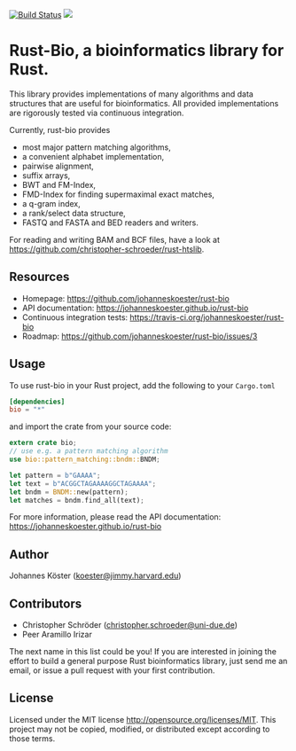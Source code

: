 [![Build Status](https://travis-ci.org/johanneskoester/rust-bio.svg?branch=master)](https://travis-ci.org/johanneskoester/rust-bio)
[![](http://meritbadge.herokuapp.com/bio)](https://crates.io/crates/bio)

# Rust-Bio, a bioinformatics library for Rust.

This library provides implementations of many algorithms and data structures
that are useful for bioinformatics.
All provided implementations are rigorously tested via continuous
integration.

Currently, rust-bio provides

* most major pattern matching algorithms,
* a convenient alphabet implementation,
* pairwise alignment,
* suffix arrays,
* BWT and FM-Index,
* FMD-Index for finding supermaximal exact matches,
* a q-gram index,
* a rank/select data structure,
* FASTQ and FASTA and BED readers and writers.

For reading and writing BAM and BCF files, have a look at https://github.com/christopher-schroeder/rust-htslib.

## Resources

* Homepage: https://github.com/johanneskoester/rust-bio
* API documentation: https://johanneskoester.github.io/rust-bio
* Continuous integration tests: https://travis-ci.org/johanneskoester/rust-bio
* Roadmap: https://github.com/johanneskoester/rust-bio/issues/3

## Usage

To use rust-bio in your Rust project, add the following to your `Cargo.toml`

```toml
[dependencies]
bio = "*"
```

and import the crate from your source code:

```rust
extern crate bio;
// use e.g. a pattern matching algorithm
use bio::pattern_matching::bndm::BNDM;

let pattern = b"GAAAA";
let text = b"ACGGCTAGAAAAGGCTAGAAAA";
let bndm = BNDM::new(pattern);
let matches = bndm.find_all(text);
```

For more information, please read the API documentation: https://johanneskoester.github.io/rust-bio

## Author

Johannes Köster (<koester@jimmy.harvard.edu>)

## Contributors

* Christopher Schröder (<christopher.schroeder@uni-due.de>)
* Peer Aramillo Irizar

The next name in this list could be you! If you are interested in joining the effort to build a general purpose Rust bioinformatics library, just send me an email, or issue a pull request with your first contribution.

## License

Licensed under the MIT license http://opensource.org/licenses/MIT. This project may not be copied, modified, or distributed except according to those terms.

